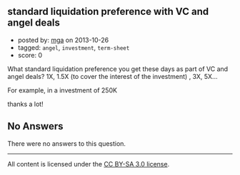 ## standard liquidation preference with VC and angel deals

- posted by: [mga](https://stackexchange.com/users/-1/20085-mga) on 2013-10-26
- tagged: `angel`, `investment`, `term-sheet`
- score: 0

<p>What standard liquidation preference you get these days as part of VC and angel deals?
 1X, 1.5X (to cover the interest of the investment) , 3X, 5X...</p>

<p>For example, in a investment of 250K</p>

<p>thanks a lot!</p>


## No Answers

There were no answers to this question.


---

All content is licensed under the [CC BY-SA 3.0 license](https://creativecommons.org/licenses/by-sa/3.0/).
